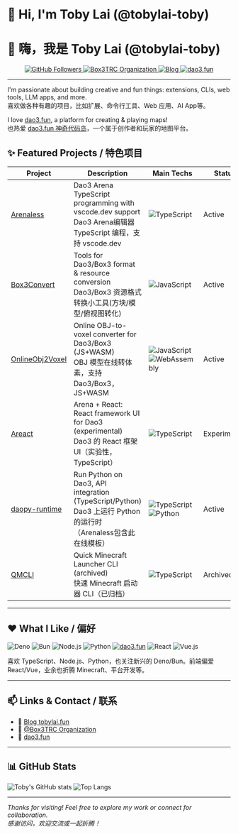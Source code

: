 # 👋 Hi, I'm Toby Lai (@tobylai-toby)  
# 👋 嗨，我是 Toby Lai (@tobylai-toby)

<p align="center">
  <a href="https://github.com/tobylai-toby">
    <img src="https://img.shields.io/github/followers/tobylai-toby?label=Followers&style=social" alt="GitHub Followers" />
  </a>
  <a href="https://github.com/Box3TRC">
    <img src="https://img.shields.io/badge/org-Box3TRC-blueviolet?logo=github" alt="Box3TRC Organization" />
  </a>
  <a href="https://tobylai.fun">
    <img src="https://img.shields.io/badge/blog-tobylai.fun-orange?logo=google-chrome" alt="Blog" />
  </a>
  <a href="https://dao3.fun">
    <img src="https://img.shields.io/badge/dao3.fun-platform-1e90ff" alt="dao3.fun" />
  </a>
</p>

---

I'm passionate about building creative and fun things: extensions, CLIs, web tools, LLM apps, and more.  
喜欢做各种有趣的项目，比如扩展、命令行工具、Web 应用、AI App等。

I love [dao3.fun](https://dao3.fun), a platform for creating & playing maps!  
也热爱 [dao3.fun 神奇代码岛](https://dao3.fun)，一个属于创作者和玩家的地图平台。

## ✨ Featured Projects / 特色项目

| Project | Description | Main Techs | Status |
| ------- | ----------- | ---------- | ------ |
| [Arenaless](https://github.com/Box3TRC/ArenaLess) | Dao3 Arena TypeScript programming with vscode.dev support<br>Dao3 Arena编辑器 TypeScript 编程，支持 vscode.dev | ![TypeScript](https://img.shields.io/badge/TypeScript-3178c6?logo=typescript&logoColor=white) | Active |
| [Box3Convert](https://github.com/Box3TRC/Box3Convert) | Tools for Dao3/Box3 format & resource conversion<br>Dao3/Box3 资源格式转换小工具(方块/模型/俯视图转化) | ![JavaScript](https://img.shields.io/badge/JavaScript-f7df1e?logo=javascript&logoColor=black) | Active |
| [OnlineObj2Voxel](https://github.com/tobylai-toby/OnlineObj2Voxel) | Online OBJ-to-voxel converter for Dao3/Box3 (JS+WASM)<br>OBJ 模型在线转体素，支持 Dao3/Box3，JS+WASM | ![JavaScript](https://img.shields.io/badge/JavaScript-f7df1e?logo=javascript&logoColor=black) ![WebAssembly](https://img.shields.io/badge/WASM-blueviolet?logo=webassembly&logoColor=white) | Active |
| [Areact](https://github.com/Box3TRC/Areact) | Arena + React: React framework UI for Dao3 (experimental)<br>Dao3 的 React 框架 UI（实验性，TypeScript） | ![TypeScript](https://img.shields.io/badge/TypeScript-3178c6?logo=typescript&logoColor=white) | Experimental |
| [daopy-runtime](https://github.com/tobylai-toby/daopy-runtime) | Run Python on Dao3, API integration (TypeScript/Python)<br>Dao3 上运行 Python 的运行时（Arenaless包含此在线模板） | ![TypeScript](https://img.shields.io/badge/TypeScript-3178c6?logo=typescript&logoColor=white) ![Python](https://img.shields.io/badge/Python-3776ab?logo=python&logoColor=white) | Active |
| [QMCLI](https://github.com/tobylai-toby/QMCLI) | Quick Minecraft Launcher CLI (archived)<br>快速 Minecraft 启动器 CLI（已归档） | ![TypeScript](https://img.shields.io/badge/TypeScript-3178c6?logo=typescript&logoColor=white) | Archived |

---

## ❤️ What I Like / 偏好

![Deno](https://img.shields.io/badge/Deno-black?logo=deno&logoColor=white)
![Bun](https://img.shields.io/badge/Bun-black?logo=bun&logoColor=white)
![Node.js](https://img.shields.io/badge/Node.js-339933?logo=node.js&logoColor=white)
![Python](https://img.shields.io/badge/Python-3776ab?logo=python&logoColor=white)
[![dao3.fun](https://img.shields.io/badge/dao3.fun-platform-1e90ff)](https://dao3.fun)
![React](https://img.shields.io/badge/React-61dafb?logo=react&logoColor=black)
![Vue.js](https://img.shields.io/badge/Vue.js-42b883?logo=vue.js&logoColor=white)

喜欢 TypeScript、Node.js、Python，也关注新兴的 Deno/Bun。前端偏爱 React/Vue，业余也折腾 Minecraft、平台开发等。

---

## 📫 Links & Contact / 联系

- 📝 [Blog tobylai.fun](https://tobylai.fun)  
- 🤝 [@Box3TRC Organization](https://github.com/Box3TRC)  
- 💬 [dao3.fun](https://dao3.fun)  

---

## 📊 GitHub Stats

![Toby's GitHub stats](https://github-readme-stats.vercel.app/api?username=tobylai-toby&show_icons=true&theme=default)
![Top Langs](https://github-readme-stats.vercel.app/api/top-langs/?username=tobylai-toby&layout=compact)

---

_Thanks for visiting! Feel free to explore my work or connect for collaboration._  
_感谢访问，欢迎交流或一起折腾！_

